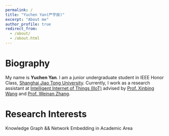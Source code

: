 ```yaml
---
permalink: /
title: "Yuchen Yan(严宇辰)"
excerpt: "About me"
author_profile: true
redirect_from: 
  - /about/
  - /about.html
---
```



Biography
======
My name is **Yuchen Yan**. I am a junior undergraduate student in IEEE Honor Class, [Shanghai Jiao Tong University](http://www.sjtu.edu.cn). Currently, I work as a research assistant at [Intelligent Internet of Things (IIoT)](http://iiot.sjtu.edu.cn/) advised by [Prof. Xinbing Wang](http://iwct.sjtu.edu.cn/Personal/xwang8/) and [Prof. Weinan Zhang](http://wnzhang.net/).

Research Interests
======
Knowledge Graph && Network Embedding in Academic Area
